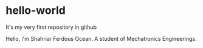 # hello-world
It's my very first repository in github

Hello, i'm Shahriar Ferdous Ocean. A student of Mechatronics Engineerings.
